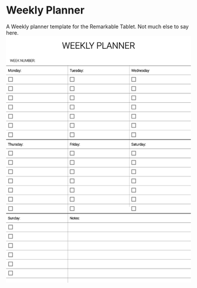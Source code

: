 # Weekly Planner
A Weekly planner template for the Remarkable Tablet.
Not much else to say here.
![The template](https://github.com/jsw08/WeeklyPlanner/blob/main/P%20Planner.png?raw=true)
